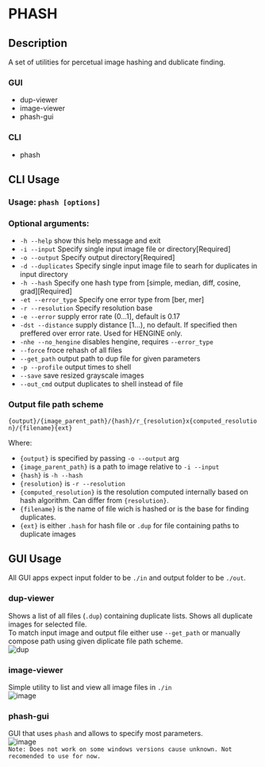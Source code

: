 # PHASH
## Description
A set of utilities for percetual image hashing and dublicate finding.

### GUI
 - dup-viewer
 - image-viewer
 - phash-gui

### CLI
   - phash
   
  ## CLI Usage
### Usage: `phash [options]` 

### Optional arguments:  
 - `-h --help`               show this help message and exit  
 - `-i --input`              Specify single input image file or directory[Required]  
 - `-o --output`             Specify output directory[Required]   
 - `-d --duplicates`         Specify single input image file to searh for duplicates in input directory   
 - `-h --hash`               Specify one hash type from [simple, median, diff, cosine, grad][Required]   
 - `-et --error_type`        Specify one error type from [ber, mer]   
 - `-r --resolution`         Specify resolution base   
 - `-e --error`              supply error rate (0...1], default is 0.17  
 - `-dst --distance`         supply distance [1...), no default. If specified then preffered over error rate. Used for HENGINE only.   
 - `-nhe --no_hengine`       disables hengine, requires `--error_type`  
 - `--force`                 froce rehash of all files   
 - `--get_path`              output path to dup file for given parameters  
 - `-p --profile`            output times to shell  
 - `--save`                  save resized grayscale images   
 - `--out_cmd`               output duplicates to shell instead of file  

### Output file path scheme
`{output}/{image_parent_path}/{hash}/r_{resolution}x{computed_resolution}/{filename}{ext}`  

Where:
 - `{output}` is specified by passing `-o --output` arg  
 - `{image_parent_path}` is a path to image relative to `-i --input`
 - `{hash}` is `-h --hash`
 - `{resolution}` is `-r --resolution`
 - `{computed_resolution}` is the resolution computed internally based on hash algorithm. Can differ from `{resolution}`.
 - `{filename}` is the name of file wich is hashed or is the base for finding duplicates.
 - `{ext}` is either `.hash` for hash file or `.dup` for file containing paths to duplicate images

## GUI Usage
All GUI apps expect input folder to be `./in` and output folder to be `./out`.
### dup-viewer
Shows a list of all files (`.dup`) containing duplicate lists.
Shows all duplicate images for selected file.  
To match input image and output file either use `--get_path` or manually compose path using given diplicate file path scheme.  
![dup](https://user-images.githubusercontent.com/8377469/71915117-c0012a00-3183-11ea-83e7-96c9d6cbcbf5.PNG)  
### image-viewer
Simple utility to list and view all image files in `./in`  
![image](https://user-images.githubusercontent.com/8377469/71915199-e9ba5100-3183-11ea-9f67-03ceb90570a9.png)  
### phash-gui
GUI that uses `phash` and allows to specify most parameters.  
![image](https://user-images.githubusercontent.com/8377469/71917103-fe98e380-3187-11ea-9d65-2f2b063ccc04.png)  
`Note: Does not work on some windows versions cause unknown. Not recomended to use for now.`
